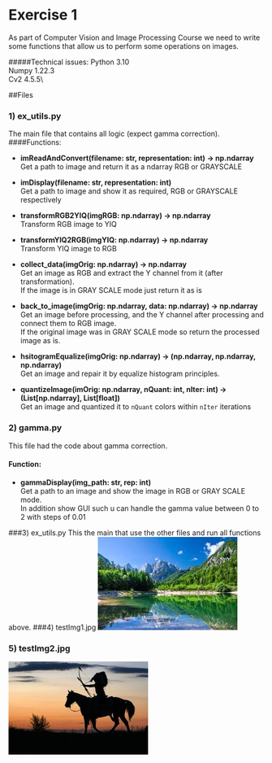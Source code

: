 # Exercise 1
As part of Computer Vision and Image Processing Course we need to write some functions that allow us to perform some operations on images.

#####Technical issues:
Python 3.10\
Numpy 1.22.3\
Cv2 4.5.5\

##Files
### 1) ex_utils.py
The main file that contains all logic (expect gamma correction).
####Functions:
* **imReadAndConvert(filename: str, representation: int) -> np.ndarray**\
  Get a path to image and return it as a ndarray RGB or GRAYSCALE
  <br />
  

* **imDisplay(filename: str, representation: int)**\
    Get a path to image and show it as required, RGB or GRAYSCALE respectively
  <br />
  
  
* **transformRGB2YIQ(imgRGB: np.ndarray) -> np.ndarray**\
    Transform RGB image to YIQ
  <br />
  

* **transformYIQ2RGB(imgYIQ: np.ndarray) -> np.ndarray**\
    Transform YIQ image to RGB
  <br />
  

* **collect_data(imgOrig: np.ndarray) -> np.ndarray**\
    Get an image as RGB and extract the Y channel from it (after transformation).\
  If the image is in GRAY SCALE mode just return it as is
  <br />
  

* **back_to_image(imgOrig: np.ndarray, data: np.ndarray) -> np.ndarray**\
   Get an image before processing, and the Y channel after processing and connect them to RGB image.\
  If the original image was in GRAY SCALE mode so return the processed image as is.
  <br />
  

* **hsitogramEqualize(imgOrig: np.ndarray) -> (np.ndarray, np.ndarray, np.ndarray)**\
    Get an image and repair it by equalize histogram principles.
  <br />
  

* **quantizeImage(imOrig: np.ndarray, nQuant: int, nIter: int) -> (List[np.ndarray], List[float])**\
    Get an image and quantized it to `nQuant` colors within `nIter` iterations
      <br />
  

  
### 2) gamma.py
This file had the code about gamma correction.
#### Function:
* **gammaDisplay(img_path: str, rep: int)**\
Get a path to an image and show the image in RGB or GRAY SCALE mode.\
  In addition show GUI such u can handle the gamma value between 0 to 2 with steps of 0.01
  <br />
  

###3) ex_utils.py
   This the main that use the other files and run all functions above.
###4) testImg1.jpg
![My image](testImg1.jpg)
  <br />
  
### 5) testImg2.jpg
![My image](testImg2.jpg)
  <br />
  